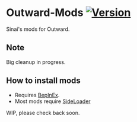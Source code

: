 # Outward-Mods [![Version](https://img.shields.io/badge/BepInEx-5.1-green.svg)](https://github.com/BepInEx/BepInEx)
 
Sinai's mods for Outward.

## Note

Big cleanup in progress.

## How to install mods

* Requires [BepInEx](https://github.com/BepInEx/BepInEx).
* Most mods require [SideLoader](https://github.com/sinai-dev/Outward-Sideloader) 

WIP, please check back soon.